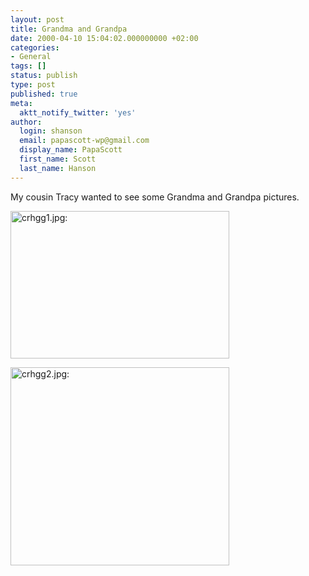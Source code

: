 ```yaml
---
layout: post
title: Grandma and Grandpa
date: 2000-04-10 15:04:02.000000000 +02:00
categories:
- General
tags: []
status: publish
type: post
published: true
meta:
  aktt_notify_twitter: 'yes'
author:
  login: shanson
  email: papascott-wp@gmail.com
  display_name: PapaScott
  first_name: Scott
  last_name: Hanson
---
```

<p>My cousin Tracy wanted to see some Grandma and Grandpa pictures.</p>
<p><img src="https://res.cloudinary.com/papascott/image/upload/wordpress/wp-content/uploads/2000/04/crhgg1.jpg" height="236" width="350" border="0" alt="crhgg1.jpg: " /></p>
<p><img src="https://res.cloudinary.com/papascott/image/upload/wordpress/wp-content/uploads/2000/04/crhgg2.jpg" height="317" width="350" border="0" alt="crhgg2.jpg: " /></p>
